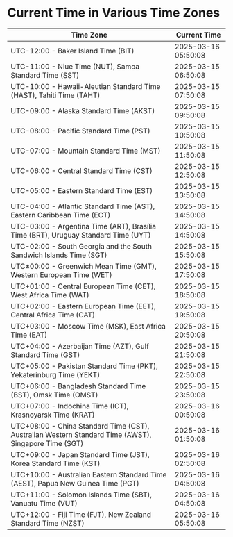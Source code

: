 # Current Time in Various Time Zones

| Time Zone | Current Time |
|-----------|--------------|
| UTC-12:00 - Baker Island Time (BIT) | 2025-03-16 05:50:08 |
| UTC-11:00 - Niue Time (NUT), Samoa Standard Time (SST) | 2025-03-15 06:50:08 |
| UTC-10:00 - Hawaii-Aleutian Standard Time (HAST), Tahiti Time (TAHT) | 2025-03-15 07:50:08 |
| UTC-09:00 - Alaska Standard Time (AKST) | 2025-03-15 09:50:08 |
| UTC-08:00 - Pacific Standard Time (PST) | 2025-03-15 10:50:08 |
| UTC-07:00 - Mountain Standard Time (MST) | 2025-03-15 11:50:08 |
| UTC-06:00 - Central Standard Time (CST) | 2025-03-15 12:50:08 |
| UTC-05:00 - Eastern Standard Time (EST) | 2025-03-15 13:50:08 |
| UTC-04:00 - Atlantic Standard Time (AST), Eastern Caribbean Time (ECT) | 2025-03-15 14:50:08 |
| UTC-03:00 - Argentina Time (ART), Brasília Time (BRT), Uruguay Standard Time (UYT) | 2025-03-15 14:50:08 |
| UTC-02:00 - South Georgia and the South Sandwich Islands Time (SGT) | 2025-03-15 15:50:08 |
| UTC±00:00 - Greenwich Mean Time (GMT), Western European Time (WET) | 2025-03-15 17:50:08 |
| UTC+01:00 - Central European Time (CET), West Africa Time (WAT) | 2025-03-15 18:50:08 |
| UTC+02:00 - Eastern European Time (EET), Central Africa Time (CAT) | 2025-03-15 19:50:08 |
| UTC+03:00 - Moscow Time (MSK), East Africa Time (EAT) | 2025-03-15 20:50:08 |
| UTC+04:00 - Azerbaijan Time (AZT), Gulf Standard Time (GST) | 2025-03-15 21:50:08 |
| UTC+05:00 - Pakistan Standard Time (PKT), Yekaterinburg Time (YEKT) | 2025-03-15 22:50:08 |
| UTC+06:00 - Bangladesh Standard Time (BST), Omsk Time (OMST) | 2025-03-15 23:50:08 |
| UTC+07:00 - Indochina Time (ICT), Krasnoyarsk Time (KRAT) | 2025-03-16 00:50:08 |
| UTC+08:00 - China Standard Time (CST), Australian Western Standard Time (AWST), Singapore Time (SGT) | 2025-03-16 01:50:08 |
| UTC+09:00 - Japan Standard Time (JST), Korea Standard Time (KST) | 2025-03-16 02:50:08 |
| UTC+10:00 - Australian Eastern Standard Time (AEST), Papua New Guinea Time (PGT) | 2025-03-16 04:50:08 |
| UTC+11:00 - Solomon Islands Time (SBT), Vanuatu Time (VUT) | 2025-03-16 04:50:08 |
| UTC+12:00 - Fiji Time (FJT), New Zealand Standard Time (NZST) | 2025-03-16 05:50:08 |
